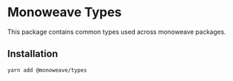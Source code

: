 # Monoweave Types

This package contains common types used across monoweave packages.

## Installation

```sh
yarn add @monoweave/types
```
